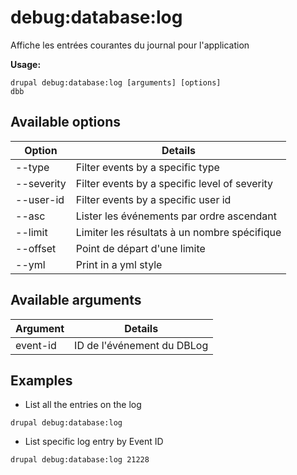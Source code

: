 # debug:database:log
Affiche les entrées courantes du journal pour l'application

**Usage:**
```
drupal debug:database:log [arguments] [options]
dbb
```

## Available options
Option | Details
-------|-------------
--type | Filter events by a specific type
--severity | Filter events by a specific level of severity
--user-id | Filter events by a specific user id
--asc | Lister les événements par ordre ascendant
--limit | Limiter les résultats à un nombre spécifique
--offset | Point de départ d'une limite
--yml | Print in a yml style

## Available arguments
Argument | Details
---------|-------------
event-id | ID de l'événement du DBLog

## Examples
* List all the entries on the log
```
drupal debug:database:log
```
* List specific log entry by Event ID
```
drupal debug:database:log 21228
```

